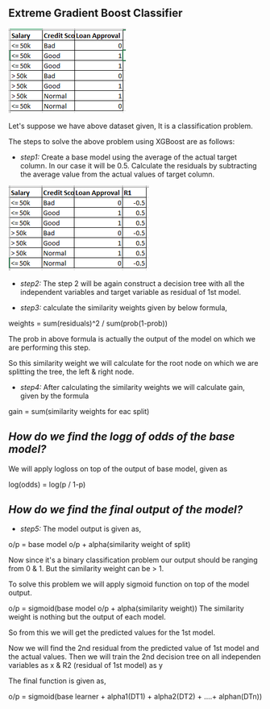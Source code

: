 ## Extreme Gradient Boost Classifier

![Alt text](image-3.png)

Let's suppose we have above dataset given,
It is a classification problem.

The steps to solve the above problem using XGBoost are as follows:

- *step1:*  Create a base model using the average of the actual target column.
In our case it will be 0.5. Calculate the residuals by subtracting the average value from the actual values of target column.

![Alt text](image-4.png)

- *step2:* The step 2 will be again construct a decision tree with all the independent variables and target variable as residual of 1st model.

- *step3:* calculate the similarity weights given by below formula,

weights = sum(residuals)^2 / sum(prob(1-prob))

The prob in above formula is actually the output of the model on which we are performing this step.

So this similarity weight we will calculate for the root node on which we are splitting the tree, the left & right node.

- *step4:* After calculating the similarity weights we will calculate gain, given by the formula

gain = sum(similarity weights for eac split)

## *How do we find the logg of odds of the base model?*

We will apply logloss on top of the output of base model, given as

log(odds) = log(p / 1-p)

## *How do we find the final output of the model?*

- *step5:* The model output is given as,

o/p = base model o/p + alpha(similarity weight of split)

Now since it's a binary classification problem our output should be ranging from 0 & 1.
But the similarity weight can be > 1.

To solve this problem we will apply sigmoid function on top of the model output.

o/p = sigmoid(base model o/p + alpha(similarity weight))
The similarity weight is nothing but the output of each model.

So from this we will get the predicted values for the 1st model.

Now we will find the 2nd residual from the predicted value of 1st model and the actual values.
Then we will train the 2nd decision tree on all independen variables as x & R2 (residual of 1st model) as y


The final function is given as,

o/p = sigmoid(base learner + alpha1(DT1) + alpha2(DT2) + ....+ alphan(DTn))











